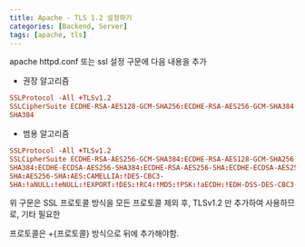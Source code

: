 ```yaml
---
title: Apache - TLS 1.2 설정하기
categories: [Backend, Server]
tags: [apache, tls]
---
```


apache httpd.conf 또는 ssl 설정 구문에 다음 내용을 추가

- 권장 알고리즘

```conf
SSLProtocol -All +TLSv1.2
SSLCipherSuite ECDHE-RSA-AES128-GCM-SHA256:ECDHE-RSA-AES256-GCM-SHA384:ECDHERSA-AES128-SHA:ECDHE-RSA-AES256-SHA:ECDHE-RSA-AES128-SHA256:ECDHE-RSA-AES256-
SHA384
```

- 범용 알고리즘

```conf
SSLProtocol -All +TLSv1.2
SSLCipherSuite ECDHE-RSA-AES256-GCM-SHA384:ECDHE-RSA-AES128-GCM-SHA256:ECDHEECDSA-AES128-GCM-SHA256:ECDHE-RSA-AES256-GCM-SHA384:ECDHE-ECDSA-AES256-GCMSHA384:DHE-DSS-AES128-GCM-SHA256:kEDH+AESGCM:ECDHE-RSA-AES128-SHA256:ECDHEECDSA-AES128-SHA256:ECDHE-RSA-AES128-SHA:ECDHE-ECDSA-AES128-SHA:ECDHE-RSA-AES256-
SHA384:ECDHE-ECDSA-AES256-SHA384:ECDHE-RSA-AES256-SHA:ECDHE-ECDSA-AES256-SHA:DHEDSS-AES128-SHA256:DHE-DSS-AES256-SHA:AES128-GCM-SHA256:AES256-GCM-SHA384:AES128-
SHA:AES256-SHA:AES:CAMELLIA:!DES-CBC3-
SHA:!aNULL:!eNULL:!EXPORT:!DES:!RC4:!MD5:!PSK:!aECDH:!EDH-DSS-DES-CBC3-SHA:!EDH-RSADES-CBC3-SHA:!KRB5-DES-CBC3-SHA:!DHE-RSA-AES128-GCM-SHA256:!DHE-RSA-AES256-GCMSHA384:!DHE-RSA-AES128-SHA256:!DHE-RSA-AES256-SHA:!DHE-RSA-AES128-SHA:!DHE-RSAAES256-SHA256:!DHE-RSA-CAMELLIA128-SHA:!DHE-RSA-CAMELLIA256-SHA:!DHE-RSA-3DES
```

위 구문은 SSL 프로토콜 방식을 모든 프로토콜 제외 후, TLSv1.2 만 추가하여 사용하므로, 기타 필요한

프로토콜은 +{프로토콜} 방식으로 뒤에 추가해야함.
